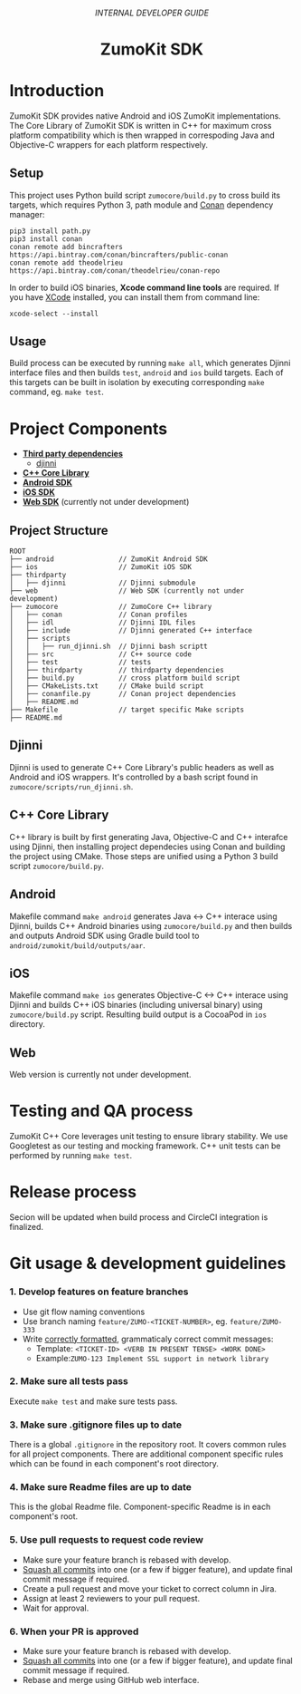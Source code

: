 <h6 align="center">INTERNAL DEVELOPER GUIDE</h6>

<h1 align="center">
	ZumoKit SDK
</h1>

# Introduction

ZumoKit SDK provides native Android and iOS ZumoKit implementations. The Core Library of ZumoKit SDK is written in C++ for maximum cross platform compatibility which is then wrapped in correspoding Java and Objective-C wrappers for each platform respectively.

## Setup

This project uses Python build script `zumocore/build.py` to cross build its targets, which requires Python 3, path module and [Conan](https://conan.io/) dependency manager:
```
pip3 install path.py
pip3 install conan
conan remote add bincrafters https://api.bintray.com/conan/bincrafters/public-conan
conan remote add theodelrieu https://api.bintray.com/conan/theodelrieu/conan-repo
```

In order to build iOS binaries, **Xcode command line tools** are required. If you have [XCode](https://developer.apple.com/xcode/) installed, you can install them from command line:
```
xcode-select --install
```

## Usage

Build process can be executed by running `make all`, which generates Djinni interface files and then builds `test`, `android` and `ios` build targets. Each of this targets can be built in isolation by executing corresponding `make` command, eg. `make test`.

# Project Components

- **[Third party dependencies](thirdparty/)**
	- [djinni](https://github.com/dropbox/djinni/)
- **[C++ Core Library](zumocore/)**
- **[Android SDK](android/)**
- **[iOS SDK](ios/)**
- **[Web SDK](web/sdk)** (currently not under development)


## Project Structure

```
ROOT
├── android                // ZumoKit Android SDK
├── ios                    // ZumoKit iOS SDK
├── thirdparty
│   ├── djinni             // Djinni submodule
├── web                    // Web SDK (currently not under development)
├── zumocore               // ZumoCore C++ library
│   ├── conan              // Conan profiles
│   ├── idl                // Djinni IDL files
│   ├── include            // Djinni generated C++ interface
│   ├── scripts
│   │   ├── run_djinni.sh  // Djinni bash scriptt
│   ├── src                // C++ source code
│   ├── test               // tests
│   ├── thirdparty         // thirdparty dependencies
│   ├── build.py           // cross platform build script
│   ├── CMakeLists.txt     // CMake build script
│   ├── conanfile.py       // Conan project dependencies
│   ├── README.md
├── Makefile               // target specific Make scripts
├── README.md
```

## Djinni

Djinni is used to generate C++ Core Library's public headers as well as Android and iOS wrappers. It's controlled by a bash script found in `zumocore/scripts/run_djinni.sh`.

## C++ Core Library

C++ library is built by first generating Java, Objective-C and C++ interafce using Djinni, then installing project dependecies using Conan and building the project using CMake. Those steps are unified using a Python 3 build script `zumocore/build.py`.

## Android

Makefile command `make android` generates Java <-> C++ interace using Djinni, builds C++ Android binaries using `zumocore/build.py` and then builds and outputs Android SDK using Gradle build tool to `android/zumokit/build/outputs/aar`.

## iOS

Makefile command `make ios` generates Objective-C <-> C++ interace using Djinni and builds C++ iOS binaries (including universal binary) using `zumocore/build.py` script. Resulting build output is a CocoaPod in `ios` directory.

## Web

Web version is currently not under development.

# Testing and QA process

ZumoKit C++ Core leverages unit testing to ensure library stability. We use Googletest as our testing and mocking framework. C++ unit tests can be performed by running `make test`.

# Release process

Secion will be updated when build process and CircleCI integration is finalized.

# Git usage & development guidelines

### 1. Develop features on feature branches
- Use git flow naming conventions
- Use branch naming `feature/ZUMO-<TICKET-NUMBER>`, eg. `feature/ZUMO-333`
- Write [correctly formatted](https://github.com/erlang/otp/wiki/writing-good-commit-messages), grammaticaly correct commit messages:
	- Template: `<TICKET-ID> <VERB IN PRESENT TENSE> <WORK DONE>`
	- Example:`ZUMO-123 Implement SSL support in network library`

### 2. Make sure all tests pass

Execute  `make test` and make sure tests pass.

### 3. Make sure .gitignore files up to date

There is a global `.gitignore` in the repository root. It covers common rules for all project components. There are additional component specific rules which can be found in each component's root directory.

### 4. Make sure Readme files are up to date

This is the global Readme file. Component-specific Readme is in each component's root.

### 5. Use pull requests to request code review
- Make sure your feature branch is rebased with develop.
- [Squash all commits](https://git-scm.com/book/en/v2/Git-Tools-Rewriting-History) into one (or a few if bigger feature), and update final commit message if required.
- Create a pull request and move your ticket to correct column in Jira.
- Assign at least 2 reviewers to your pull request.
- Wait for approval.

### 6. When your PR is approved
- Make sure your feature branch is rebased with develop.
- [Squash all commits](https://git-scm.com/book/en/v2/Git-Tools-Rewriting-History) into one (or a few if bigger feature), and update final commit message if required.
- Rebase and merge using GitHub web interface.
